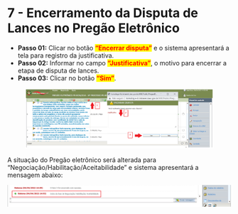 # 7 - Encerramento da Disputa de Lances no Pregão Eletrônico

* **Passo 01:** Clicar no botão <mark style="color:red;">**“Encerrar disputa”**</mark> e o sistema apresentará a tela para registro da justificativa.&#x20;
* **Passo 02:** Informar no campo <mark style="color:red;">**“Justificativa”**</mark>, o motivo para encerrar a etapa de disputa de lances.&#x20;
* **Passo 03:** Clicar no botão <mark style="color:red;">**“Sim”**</mark>.

<figure><img src="../../.gitbook/assets/image (35).png" alt=""><figcaption></figcaption></figure>

A situação do Pregão eletrônico será alterada para “Negociação/Habilitação/Aceitabilidade” e sistema apresentará a mensagem abaixo:

![](<../../.gitbook/assets/image (36).png>)
